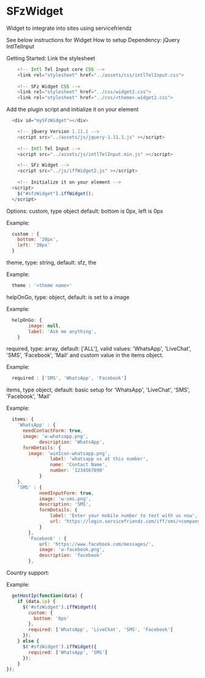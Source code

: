 # SFzWidget
Widget to integrate into sites using servicefriendz

See below instructions for Widget
How to setup
Dependency:
  jQuery
  IntlTelInput

Getting Started:
Link the stylesheet
```javascript
	<!-- Intl Tel Input core CSS -->
	<link rel="stylesheet" href="../assets/css/intlTelInput.css">
		
	<!-- SFz Widget CSS -->
	<link rel="stylesheet" href="../css/widget2.css">
	<link rel="stylesheet" href="../css/<theme>.widget2.css">
```
Add the plugin script and initialize it on your element

```javascript
  <div id="mySFzWidget"></div>

	<!-- jQuery Version 1.11.1 -->
	<script src="../assets/js/jquery-1.11.1.js" ></script>
	
	<!-- Intl Tel Input -->
	<script src="../assets/js/intlTelInput.min.js" ></script>	

	<!-- SFz Widget -->	
	<script src="../js/iffWidget2.js" ></script>
	
	<!-- Initialize it on your element -->	
  <script>
    $("#sfzWidget").iffWidget();
  </script>
```

Options:
  custom, type object default: bottom is 0px, left is 0px

Example:
```javascript
  custom : {
    bottom: '20px',
    left: '30px'
  }
```

theme, type: string, default: sfz, the 

Example:
```javascript
  theme : '<theme name>'
```

helpOnGo, type: object, default: is set to a image

Example:
```javascript
  helpOnGo: {
		image: null,
		label: 'Ask me anything',
	}
```

required, type: array, default: ['ALL'], valid values: 'WhatsApp', 'LiveChat', 'SMS', 'Facebook', 'Mail' and custom value in the items object.

Example:
```javascript
  required : ['SMS', 'WhatsApp', 'Facebook']
```

items, type object, default: basic setup for  'WhatsApp', 'LiveChat', 'SMS', 'Facebook', 'Mail'

Example:
```javascript
  items: {
    'WhatsApp' : {
      needContactForm: true,
      image: 'w-whatsapp.png',
			description: 'WhatsApp',
      formDetails: {
        image: 'winIcon-whatsapp.png',
				label: 'whatsapp us at this number',
				name: 'Contact Name',
				number: '1234567890'
			}
    },
    'SMS' : {
			needInputForm: true,
			image: 'w-sms.png',
			description: 'SMS',
			formDetails: {
				label: 'Enter your mobile number to text with us now',
				url: 'https://login.servicefriendz.com/iff/sms/<company name>/'						
			}
		},
		'Facebook' : {
			url: 'https://www.facebook.com/messages/',
			image: 'w-facebook.png',
			description: 'facebook'
		}, 
```

Country support:

Example: 
```javascript
  getHostIp(function(data) {
    if (data.ip) {
      $('#sfzWidget').iffWidget({
        custom: {
          bottom: '0px'
        },
        required: ['WhatsApp', 'LiveChat', 'SMS', 'Facebook']
      });
    } else {
      $('#sfzWidget').iffWidget({
        required: ['WhatsApp', 'SMS']
      });
    }
});
```
